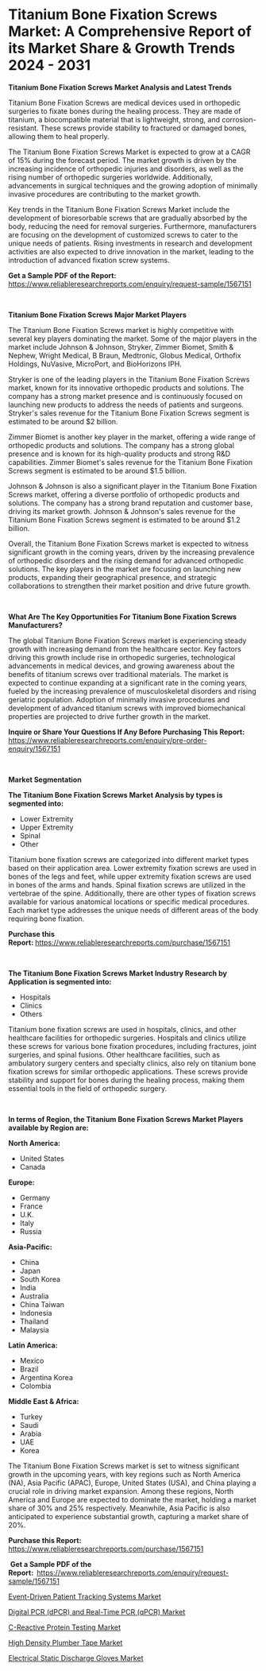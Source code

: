 <p><h1>Titanium Bone Fixation Screws Market: A Comprehensive Report of its Market Share & Growth Trends 2024 - 2031</h1></p><p><strong>Titanium Bone Fixation Screws Market Analysis and Latest Trends</strong></p>
<p><p>Titanium Bone Fixation Screws are medical devices used in orthopedic surgeries to fixate bones during the healing process. They are made of titanium, a biocompatible material that is lightweight, strong, and corrosion-resistant. These screws provide stability to fractured or damaged bones, allowing them to heal properly.</p><p>The Titanium Bone Fixation Screws Market is expected to grow at a CAGR of 15% during the forecast period. The market growth is driven by the increasing incidence of orthopedic injuries and disorders, as well as the rising number of orthopedic surgeries worldwide. Additionally, advancements in surgical techniques and the growing adoption of minimally invasive procedures are contributing to the market growth.</p><p>Key trends in the Titanium Bone Fixation Screws Market include the development of bioresorbable screws that are gradually absorbed by the body, reducing the need for removal surgeries. Furthermore, manufacturers are focusing on the development of customized screws to cater to the unique needs of patients. Rising investments in research and development activities are also expected to drive innovation in the market, leading to the introduction of advanced fixation screw systems.</p></p>
<p><strong>Get a Sample PDF of the Report:&nbsp;</strong> <a href="https://www.reliableresearchreports.com/enquiry/request-sample/1567151">https://www.reliableresearchreports.com/enquiry/request-sample/1567151</a></p>
<p>&nbsp;</p>
<p><strong>Titanium Bone Fixation Screws Major Market Players</strong></p>
<p><p>The Titanium Bone Fixation Screws market is highly competitive with several key players dominating the market. Some of the major players in the market include Johnson & Johnson, Stryker, Zimmer Biomet, Smith & Nephew, Wright Medical, B Braun, Medtronic, Globus Medical, Orthofix Holdings, NuVasive, MicroPort, and BioHorizons IPH.</p><p>Stryker is one of the leading players in the Titanium Bone Fixation Screws market, known for its innovative orthopedic products and solutions. The company has a strong market presence and is continuously focused on launching new products to address the needs of patients and surgeons. Stryker's sales revenue for the Titanium Bone Fixation Screws segment is estimated to be around $2 billion.</p><p>Zimmer Biomet is another key player in the market, offering a wide range of orthopedic products and solutions. The company has a strong global presence and is known for its high-quality products and strong R&D capabilities. Zimmer Biomet's sales revenue for the Titanium Bone Fixation Screws segment is estimated to be around $1.5 billion.</p><p>Johnson & Johnson is also a significant player in the Titanium Bone Fixation Screws market, offering a diverse portfolio of orthopedic products and solutions. The company has a strong brand reputation and customer base, driving its market growth. Johnson & Johnson's sales revenue for the Titanium Bone Fixation Screws segment is estimated to be around $1.2 billion.</p><p>Overall, the Titanium Bone Fixation Screws market is expected to witness significant growth in the coming years, driven by the increasing prevalence of orthopedic disorders and the rising demand for advanced orthopedic solutions. The key players in the market are focusing on launching new products, expanding their geographical presence, and strategic collaborations to strengthen their market position and drive future growth.</p></p>
<p>&nbsp;</p>
<p><strong>What Are The Key Opportunities For Titanium Bone Fixation Screws Manufacturers?</strong></p>
<p><p>The global Titanium Bone Fixation Screws market is experiencing steady growth with increasing demand from the healthcare sector. Key factors driving this growth include rise in orthopedic surgeries, technological advancements in medical devices, and growing awareness about the benefits of titanium screws over traditional materials. The market is expected to continue expanding at a significant rate in the coming years, fueled by the increasing prevalence of musculoskeletal disorders and rising geriatric population. Adoption of minimally invasive procedures and development of advanced titanium screws with improved biomechanical properties are projected to drive further growth in the market.</p></p>
<p><strong>Inquire or Share Your Questions If Any Before Purchasing This Report:</strong> <a href="https://www.reliableresearchreports.com/enquiry/pre-order-enquiry/1567151">https://www.reliableresearchreports.com/enquiry/pre-order-enquiry/1567151</a></p>
<p>&nbsp;</p>
<p><strong>Market Segmentation</strong></p>
<p><strong>The Titanium Bone Fixation Screws Market Analysis by types is segmented into:</strong></p>
<p><ul><li>Lower Extremity</li><li>Upper Extremity</li><li>Spinal</li><li>Other</li></ul></p>
<p><p>Titanium bone fixation screws are categorized into different market types based on their application area. Lower extremity fixation screws are used in bones of the legs and feet, while upper extremity fixation screws are used in bones of the arms and hands. Spinal fixation screws are utilized in the vertebrae of the spine. Additionally, there are other types of fixation screws available for various anatomical locations or specific medical procedures. Each market type addresses the unique needs of different areas of the body requiring bone fixation.</p></p>
<p><strong>Purchase this Report:&nbsp;</strong><a href="https://www.reliableresearchreports.com/purchase/1567151">https://www.reliableresearchreports.com/purchase/1567151</a></p>
<p>&nbsp;</p>
<p><strong>The Titanium Bone Fixation Screws Market Industry Research by Application is segmented into:</strong></p>
<p><ul><li>Hospitals</li><li>Clinics</li><li>Others</li></ul></p>
<p><p>Titanium bone fixation screws are used in hospitals, clinics, and other healthcare facilities for orthopedic surgeries. Hospitals and clinics utilize these screws for various bone fixation procedures, including fractures, joint surgeries, and spinal fusions. Other healthcare facilities, such as ambulatory surgery centers and specialty clinics, also rely on titanium bone fixation screws for similar orthopedic applications. These screws provide stability and support for bones during the healing process, making them essential tools in the field of orthopedic surgery.</p></p>
<p>&nbsp;</p>
<p><strong>In terms of Region, the Titanium Bone Fixation Screws Market Players available by Region are:</strong></p>
<p>
    <p> <strong> North America: </strong>
        <ul>
            <li>United States</li>
            <li>Canada</li>
        </ul>
        </p> 
    <p> <strong> Europe: </strong>
        <ul>
            <li>Germany</li>
            <li>France</li>
            <li>U.K.</li>
            <li>Italy</li>
            <li>Russia</li>
        </ul>
        </p> 
    <p> <strong> Asia-Pacific: </strong>
        <ul>
            <li>China</li>
            <li>Japan</li>
            <li>South Korea</li>
            <li>India</li>
            <li>Australia</li>
            <li>China Taiwan</li>
            <li>Indonesia</li>
            <li>Thailand</li>
            <li>Malaysia</li>
        </ul>
        </p> 
    <p> <strong> Latin America: </strong>
        <ul>
            <li>Mexico</li>
            <li>Brazil</li>
            <li>Argentina Korea</li>
            <li>Colombia</li>
        </ul>
        </p> 
    <p> <strong> Middle East & Africa: </strong>
        <ul>
            <li>Turkey</li>
            <li>Saudi</li>
            <li>Arabia</li>
            <li>UAE</li>
            <li>Korea</li>
        </ul>
    </p>
    </p>
<p><p>The Titanium Bone Fixation Screws market is set to witness significant growth in the upcoming years, with key regions such as North America (NA), Asia Pacific (APAC), Europe, United States (USA), and China playing a crucial role in driving market expansion. Among these regions, North America and Europe are expected to dominate the market, holding a market share of 30% and 25% respectively. Meanwhile, Asia Pacific is also anticipated to experience substantial growth, capturing a market share of 20%.</p></p>
<p><strong>Purchase this Report: </strong><a href="https://www.reliableresearchreports.com/purchase/1567151">https://www.reliableresearchreports.com/purchase/1567151</a></p>
<p>&nbsp;<strong>Get a Sample PDF of the Report:&nbsp;&nbsp;</strong><a href="https://www.reliableresearchreports.com/enquiry/request-sample/1567151">https://www.reliableresearchreports.com/enquiry/request-sample/1567151</a></p>
<p><strong></strong></p>
<p><p><a href="https://medium.com/@harrymcgrath965/event-driven-patient-tracking-systems-market-insight-market-trends-growth-forecasted-from-2024-a1fe3f213be8">Event-Driven Patient Tracking Systems Market</a></p><p><a href="https://medium.com/@harrymcgrath965/analyzing-digital-pcr-dpcr-and-real-time-pcr-qpcr-market-global-industry-perspective-and-8885b9966884">Digital PCR (dPCR) and Real-Time PCR (qPCR) Market</a></p><p><a href="https://medium.com/@harrymcgrath965/c-reactive-protein-testing-market-size-reveals-the-best-marketing-channels-in-global-industry-31d45ee5d732">C-Reactive Protein Testing Market</a></p><p><a href="https://github.com/RichRobinson5/Market-Research-Report-List-3/blob/main/high-density-plumber-tape-market.md">High Density Plumber Tape Market</a></p><p><a href="https://github.com/gdfhhhj/Market-Research-Report-List-3/blob/main/electrical-static-discharge-gloves-market.md">Electrical Static Discharge Gloves Market</a></p></p>